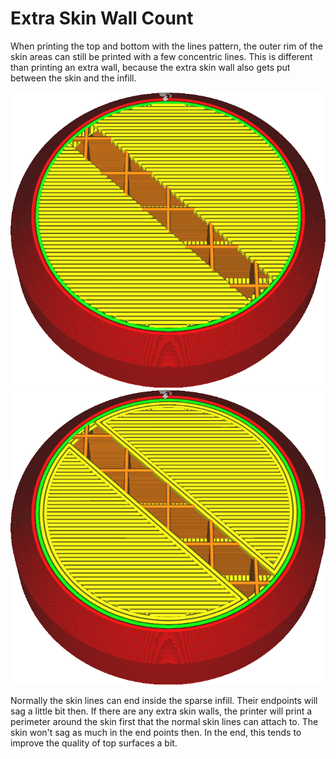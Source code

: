 Extra Skin Wall Count
====
When printing the top and bottom with the lines pattern, the outer rim of the skin areas can still be printed with a few concentric lines. This is different than printing an extra wall, because the extra skin wall also gets put between the skin and the infill.

<!--screenshot {
"image_path": "skin_outline_count_0.png",
"models": [
    {
        "script": "stamp.scad",
        "transformation": ["scale(0.5)"]
    }
],
"camera_position": [38, 38, 99],
"settings": {"skin_outline_count": 0},
"layer": 115,
"colours": 64
}-->
<!--screenshot {
"image_path": "skin_outline_count_2.png",
"models": [
    {
        "script": "stamp.scad",
        "transformation": ["scale(0.5)"]
    }
],
"camera_position": [38, 38, 99],
"settings": {"skin_outline_count": 2},
"layer": 115,
"colours": 64
}-->
![No extra skin outlines](../../../articles/images/skin_outline_count_0.png)
![Two extra skin outlines](../../../articles/images/skin_outline_count_2.png)

Normally the skin lines can end inside the sparse infill. Their endpoints will sag a little bit then. If there are any extra skin walls, the printer will print a perimeter around the skin first that the normal skin lines can attach to. The skin won't sag as much in the end points then. In the end, this tends to improve the quality of top surfaces a bit.